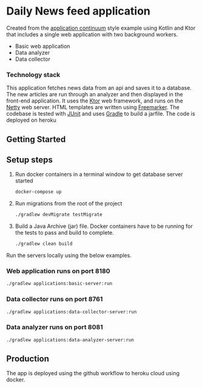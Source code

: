 # Daily News feed application

Created from the [application continuum](https://www.appcontinuum.io/) style example using Kotlin and Ktor
that includes a single web application with two background workers.

* Basic web application
* Data analyzer
* Data collector

### Technology stack

This application fetches news data from an api and saves it to a database. 
The new articles are run through an analyzer and then displayed in the front-end application.
It uses the [Ktor](https://ktor.io) web framework, and runs on the [Netty](https://netty.io/) web server.
HTML templates are written using [Freemarker](https://freemarker.apache.org).
The codebase is tested with [JUnit](https://junit.org/) and uses [Gradle](https://gradle.org) to build a jarfile.
The code is deployed on heroku

## Getting Started

## Setup steps

1. Run docker containers in a terminal window to get database server started
   ```bash
   docker-compose up 
   ```

1. Run migrations from the root of the project  
   ```bash
   ./gradlew devMigrate testMigrate
   ```

1. Build a Java Archive (jar) file. Docker containers have to be running for the tests to pass and build to complete.
   ```bash
   ./gradlew clean build
   ```


Run the servers locally using the below examples.

### Web application runs on port 8180

```bash
./gradlew applications:basic-server:run
```

### Data collector runs on port 8761

```bash
./gradlew applications:data-collector-server:run
```

### Data analyzer runs on port 8081

```bash
./gradlew applications:data-analyzer-server:run
```

## Production

The app is deployed using the github workflow to heroku cloud using docker.



